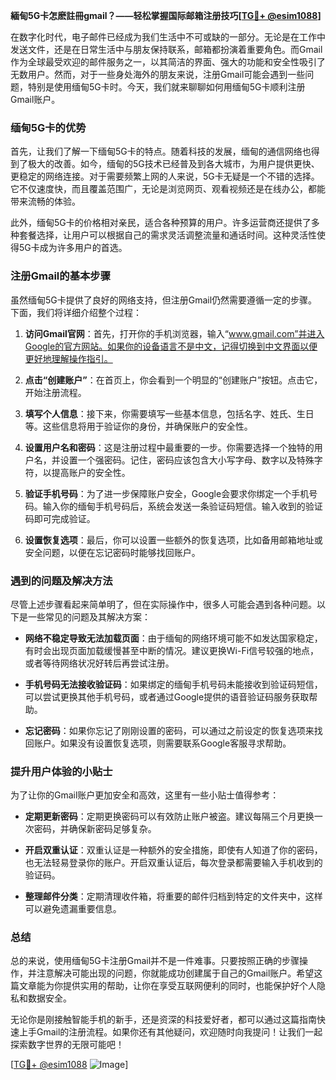 **緬甸5G卡怎麽註冊gmail？——轻松掌握国际邮箱注册技巧[[TG💪+ @esim1088](https://t.me/s/esim1088)]**

在数字化时代，电子邮件已经成为我们生活中不可或缺的一部分。无论是在工作中发送文件，还是在日常生活中与朋友保持联系，邮箱都扮演着重要角色。而Gmail作为全球最受欢迎的邮件服务之一，以其简洁的界面、强大的功能和安全性吸引了无数用户。然而，对于一些身处海外的朋友来说，注册Gmail可能会遇到一些问题，特别是使用缅甸5G卡时。今天，我们就来聊聊如何用缅甸5G卡顺利注册Gmail账户。

### 缅甸5G卡的优势

首先，让我们了解一下缅甸5G卡的特点。随着科技的发展，缅甸的通信网络也得到了极大的改善。如今，缅甸的5G技术已经普及到各大城市，为用户提供更快、更稳定的网络连接。对于需要频繁上网的人来说，5G卡无疑是一个不错的选择。它不仅速度快，而且覆盖范围广，无论是浏览网页、观看视频还是在线办公，都能带来流畅的体验。

此外，缅甸5G卡的价格相对亲民，适合各种预算的用户。许多运营商还提供了多种套餐选择，让用户可以根据自己的需求灵活调整流量和通话时间。这种灵活性使得5G卡成为许多用户的首选。

### 注册Gmail的基本步骤

虽然缅甸5G卡提供了良好的网络支持，但注册Gmail仍然需要遵循一定的步骤。下面，我们将详细介绍整个过程：

1. **访问Gmail官网**：首先，打开你的手机浏览器，输入“www.gmail.com”并进入Google的官方网站。如果你的设备语言不是中文，记得切换到中文界面以便更好地理解操作指引。

2. **点击“创建账户”**：在首页上，你会看到一个明显的“创建账户”按钮。点击它，开始注册流程。

3. **填写个人信息**：接下来，你需要填写一些基本信息，包括名字、姓氏、生日等。这些信息将用于验证你的身份，并确保账户的安全性。

4. **设置用户名和密码**：这是注册过程中最重要的一步。你需要选择一个独特的用户名，并设置一个强密码。记住，密码应该包含大小写字母、数字以及特殊字符，以提高账户的安全性。

5. **验证手机号码**：为了进一步保障账户安全，Google会要求你绑定一个手机号码。输入你的缅甸手机号码后，系统会发送一条验证码短信。输入收到的验证码即可完成验证。

6. **设置恢复选项**：最后，你可以设置一些额外的恢复选项，比如备用邮箱地址或安全问题，以便在忘记密码时能够找回账户。

### 遇到的问题及解决方法

尽管上述步骤看起来简单明了，但在实际操作中，很多人可能会遇到各种问题。以下是一些常见的问题及其解决方案：

- **网络不稳定导致无法加载页面**：由于缅甸的网络环境可能不如发达国家稳定，有时会出现页面加载缓慢甚至中断的情况。建议更换Wi-Fi信号较强的地点，或者等待网络状况好转后再尝试注册。

- **手机号码无法接收验证码**：如果绑定的缅甸手机号码未能接收到验证码短信，可以尝试更换其他手机号码，或者通过Google提供的语音验证码服务获取帮助。

- **忘记密码**：如果你忘记了刚刚设置的密码，可以通过之前设定的恢复选项来找回账户。如果没有设置恢复选项，则需要联系Google客服寻求帮助。

### 提升用户体验的小贴士

为了让你的Gmail账户更加安全和高效，这里有一些小贴士值得参考：

- **定期更新密码**：定期更换密码可以有效防止账户被盗。建议每隔三个月更换一次密码，并确保新密码足够复杂。

- **开启双重认证**：双重认证是一种额外的安全措施，即使有人知道了你的密码，也无法轻易登录你的账户。开启双重认证后，每次登录都需要输入手机收到的验证码。

- **整理邮件分类**：定期清理收件箱，将重要的邮件归档到特定的文件夹中，这样可以避免遗漏重要信息。

### 总结

总的来说，使用缅甸5G卡注册Gmail并不是一件难事。只要按照正确的步骤操作，并注意解决可能出现的问题，你就能成功创建属于自己的Gmail账户。希望这篇文章能为你提供实用的帮助，让你在享受互联网便利的同时，也能保护好个人隐私和数据安全。

无论你是刚接触智能手机的新手，还是资深的科技爱好者，都可以通过这篇指南快速上手Gmail的注册流程。如果你还有其他疑问，欢迎随时向我提问！让我们一起探索数字世界的无限可能吧！

[[TG💪+ @esim1088](https://t.me/s/esim1088) ![Image](https://i.postimg.cc/4NQfJmqS/Snipaste-2025-05-13-00-14-12.png)]